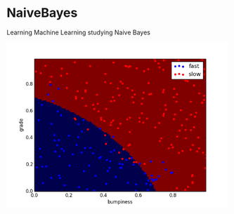 # NaiveBayes
Learning Machine Learning studying Naive Bayes

![Alt text](test.png "Optional Title")

